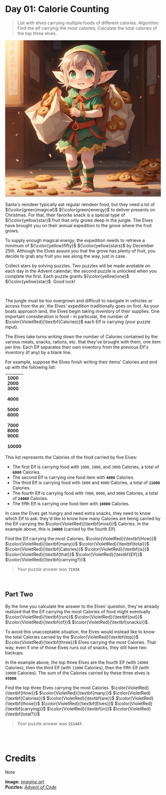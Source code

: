 # Day 01: Calorie Counting
> List with elves carrying multiple foods of different calories. Algorithm: Find the elf carrying the most calories; Calculate the total calories of the top three elves.
<img src=https://github.com/Kyros0718/Advent_of_Code/blob/main/Media/baby%20elf%20carrying%20bags%20of%20cookies.png>

Santa's reindeer typically eat regular reindeer food, but they need a lot of ${\color{green}magical}$ ${\color{green}energy}$ to deliver presents on Christmas. For that, their favorite snack is a special type of ${\color{yellow}star}$ fruit that only grows deep in the jungle. The Elves have brought you on their annual expedition to the grove where the fruit grows.

To supply enough magical energy, the expedition needs to retrieve a minimum of ${\color{yellow}fifty}$ ${\color{yellow}stars}$ by December 25th. Although the Elves assure you that the grove has plenty of fruit, you decide to grab any fruit you see along the way, just in case.

Collect stars by solving puzzles. Two puzzles will be made available on each day in the Advent calendar; the second puzzle is unlocked when you complete the first. Each puzzle grants ${\color{yellow}one}$ ${\color{yellow}star}$. Good luck!

<br>

The jungle must be too overgrown and difficult to navigate in vehicles or access from the air; the Elves' expedition traditionally goes on foot. As your boats approach land, the Elves begin taking inventory of their supplies. One important consideration is food - in particular, the number of  $\color{VioletRed}{\textbf{Calories}}$ each Elf is carrying (your puzzle input).

The Elves take turns writing down the number of Calories contained by the various meals, snacks, rations, etc. that they've brought with them, one item per line. Each Elf separates their own inventory from the previous Elf's inventory (if any) by a blank line.

For example, suppose the Elves finish writing their items' Calories and end up with the following list:

| 1000<br>2000<br>3000<br><br>4000<br><br>5000<br>6000<br><br>7000<br>8000<br>9000<br><br>10000 |
| :--- |

This list represents the Calories of the food carried by five Elves:

- The first Elf is carrying food with `1000`, `2000`, and `3000` Calories, a total of **`6000`** Calories.
- The second Elf is carrying one food item with **`4000`** Calories.
- The third Elf is carrying food with `5000` and `6000` Calories, a total of **`11000`** Calories.
- The fourth Elf is carrying food with `7000`, `8000`, and `9000` Calories, a total of **`24000`** Calories.
- The fifth Elf is carrying one food item with **`10000`** Calories.

In case the Elves get hungry and need extra snacks, they need to know which Elf to ask: they'd like to know how many Calories are being carried by the Elf carrying the $\color{VioletRed}{\textbf{most}}$ Calories. In the example above, this is **`24000`** (carried by the fourth Elf).

Find the Elf carrying the most Calories. $\color{VioletRed}{\textbf{How}}$ $\color{VioletRed}{\textbf{many}}$ $\color{VioletRed}{\textbf{total}}$ $\color{VioletRed}{\textbf{Calories}}$ $\color{VioletRed}{\textbf{is}}$ $\color{VioletRed}{\textbf{that}}$ $\color{VioletRed}{\textbf{Elf}}$ $\color{VioletRed}{\textbf{carrying?}}$
> Your puzzle answer was **`71934`**

<br>

##  Part Two
By the time you calculate the answer to the Elves' question, they've already realized that the Elf carrying the most Calories of food might eventually $\color{VioletRed}{\textbf{run}}$ $\color{VioletRed}{\textbf{out}}$ $\color{VioletRed}{\textbf{of}}$ $\color{VioletRed}{\textbf{snacks}}$.

To avoid this unacceptable situation, the Elves would instead like to know the total Calories carried by the $\color{VioletRed}{\textbf{top}}$ $\color{VioletRed}{\textbf{three}}$ Elves carrying the most Calories. That way, even if one of those Elves runs out of snacks, they still have two backups.

In the example above, the top three Elves are the fourth Elf (with `24000` Calories), then the third Elf (with `11000` Calories), then the fifth Elf (with `10000` Calories). The sum of the Calories carried by these three elves is **`45000`**.

Find the top three Elves carrying the most Calories. $\color{VioletRed}{\textbf{How}}$ $\color{VioletRed}{\textbf{many}}$ $\color{VioletRed}{\textbf{Calories}}$ $\color{VioletRed}{\textbf{are}}$ $\color{VioletRed}{\textbf{those}}$ $\color{VioletRed}{\textbf{Elves}}$ $\color{VioletRed}{\textbf{carrying}}$ $\color{VioletRed}{\textbf{in}}$ $\color{VioletRed}{\textbf{total?}}$

> Your puzzle answer was **`211447`**.

<br>
<br>

# Credits

> [!NOTE]  
> **Image:** [_imagine.art_](https://www.imagine.art/)<br>
> **Puzzles:** [_Advent of Code_](https://adventofcode.com/)




